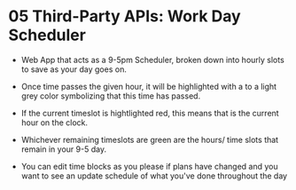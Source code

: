 # 05 Third-Party APIs: Work Day Scheduler

* Web App that acts as a 9-5pm Scheduler, broken down into hourly slots to save as your day goes on. 

* Once time passes the given hour, it will be highlighted with a to a light grey color symbolizing that this time has passed. 

* If the current timeslot is hightlighted red, this means that is the current hour on the clock. 

* Whichever remaining timeslots are green are the hours/ time slots that remain in your 9-5 day. 

* You can edit time blocks as you please if plans have changed and you want to see an update schedule of what you've done throughout the day